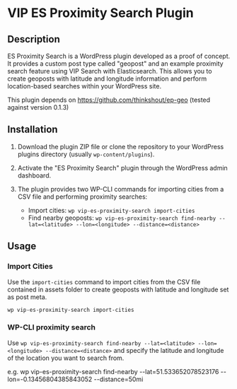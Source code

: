 # VIP ES Proximity Search Plugin

## Description

ES Proximity Search is a WordPress plugin developed as a proof of concept. It provides a custom post type called "geopost" and an example proximity search feature using VIP Search with Elasticsearch. This allows you to create geoposts with latitude and longitude information and perform location-based searches within your WordPress site.

This plugin depends on https://github.com/thinkshout/ep-geo (tested against version 0.1.3)

## Installation

1. Download the plugin ZIP file or clone the repository to your WordPress plugins directory (usually `wp-content/plugins`).

2. Activate the "ES Proximity Search" plugin through the WordPress admin dashboard.

3. The plugin provides two WP-CLI commands for importing cities from a CSV file and performing proximity searches:

   - Import cities: `wp vip-es-proximity-search import-cities`
   - Find nearby geoposts: `wp vip-es-proximity-search find-nearby --lat=<latitude> --lon=<longitude> --distance=<distance>`

## Usage

### Import Cities

Use the `import-cities` command to import cities from the CSV file contained in assets folder to create geoposts with latitude and longitude set as post meta.

```
wp vip-es-proximity-search import-cities
``````

### WP-CLI proximity search

Use `wp vip-es-proximity-search find-nearby --lat=<latitude> --lon=<longitude> --distance=<distance>` and specify the latitude and longitude of the location you want to search from.

e.g. wp vip-es-proximity-search find-nearby --lat=51.533652078523176 --lon=-0.13456804385843052 --distance=50mi
